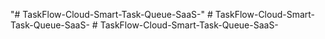 "# TaskFlow-Cloud-Smart-Task-Queue-SaaS-" 
#   T a s k F l o w - C l o u d - S m a r t - T a s k - Q u e u e - S a a S -  
 #   T a s k F l o w - C l o u d - S m a r t - T a s k - Q u e u e - S a a S -  
 